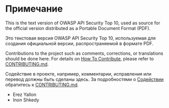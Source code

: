 Примечание
======

This is the text version of OWASP API Security Top 10, used as source for the
official version distributed as a Portable Document Format (PDF).

Это текстовая версия OWASP API Security Top 10, используемая для создания официальной версии, распространяемой в формате PDF.

Contributions to the project such as comments, corrections, or translations
should be done here. For details on [How To Contribute][1], please refer to
[CONTRIBUTING.md][1].

Содействие в проекте, например, комментарии, исправления или перевод должны быть сделаны здесь. За подробностями о [Содействии][1] обратитесь к [CONTRIBUTING.md][1].

* Erez Yallon
* Inon Shkedy

[1]: ../../CONTRIBUTING.md

